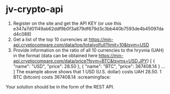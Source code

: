 # jv-crypto-api


1. Register on the site and get the API KEY (or use this e347a7d01149ab62ddf9b0f3a879df679d3c3bb440b7593de4b45097dad4c088)
1. Get a list of the top 10 currencies at https://min-api.cryptocompare.com/data/top/totalvolfull?limit=10&tsym=USD
1. Provide information on the ratio of all 10 currencies to the hryvnia (UAH) in the format (data can be obtained here https://min-api.cryptocompare.com/data/price?fsym=BTC&tsyms=USD,JPY)
[
   { 
      "name": "USD", 
      "price": 28.50
   }, 
   {
      "name": "BTC", 
      "price": 367408.14
   }
   ...
]
The example above shows that
1 USD (U.S. dollar) costs UAH 28.50.
1 BTC (bitcoin) costs 367408.14 :screamingface:

Your solution should be in the form of the REST API.
